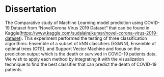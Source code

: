 # Dissertation
The Comparative study of Machine Learning model prediction using COVID-19 Dataset from “NovelCorona Virus 2019 Dataset” that can be found in
Kaggle(https://www.kaggle.com/sudalairajkumar/novel-corona-virus-2019-dataset).
This experiment performed the testing of three classification algorithms: Ensemble of a subset of
kNN classifiers (ESkNN), Ensemble of optimal trees (OTE), and Support Vector Machine and focus
on the prediction output which is the death or survived in COVID-19 patients data. We wish
to apply each method by integrating it with the visualization technique to find the best classifier
that can predict the death of COVID-19 patients.
